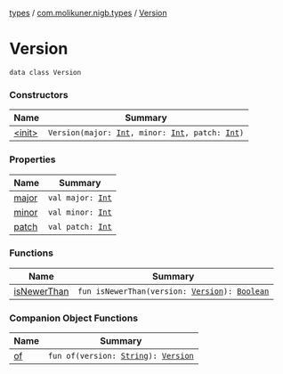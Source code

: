 [types](../../index.md) / [com.molikuner.nigb.types](../index.md) / [Version](./index.md)

# Version

`data class Version`

### Constructors

| Name | Summary |
|---|---|
| [&lt;init&gt;](-init-.md) | `Version(major: `[`Int`](https://kotlinlang.org/api/latest/jvm/stdlib/kotlin/-int/index.html)`, minor: `[`Int`](https://kotlinlang.org/api/latest/jvm/stdlib/kotlin/-int/index.html)`, patch: `[`Int`](https://kotlinlang.org/api/latest/jvm/stdlib/kotlin/-int/index.html)`)` |

### Properties

| Name | Summary |
|---|---|
| [major](major.md) | `val major: `[`Int`](https://kotlinlang.org/api/latest/jvm/stdlib/kotlin/-int/index.html) |
| [minor](minor.md) | `val minor: `[`Int`](https://kotlinlang.org/api/latest/jvm/stdlib/kotlin/-int/index.html) |
| [patch](patch.md) | `val patch: `[`Int`](https://kotlinlang.org/api/latest/jvm/stdlib/kotlin/-int/index.html) |

### Functions

| Name | Summary |
|---|---|
| [isNewerThan](is-newer-than.md) | `fun isNewerThan(version: `[`Version`](./index.md)`): `[`Boolean`](https://kotlinlang.org/api/latest/jvm/stdlib/kotlin/-boolean/index.html) |

### Companion Object Functions

| Name | Summary |
|---|---|
| [of](of.md) | `fun of(version: `[`String`](https://kotlinlang.org/api/latest/jvm/stdlib/kotlin/-string/index.html)`): `[`Version`](./index.md) |
